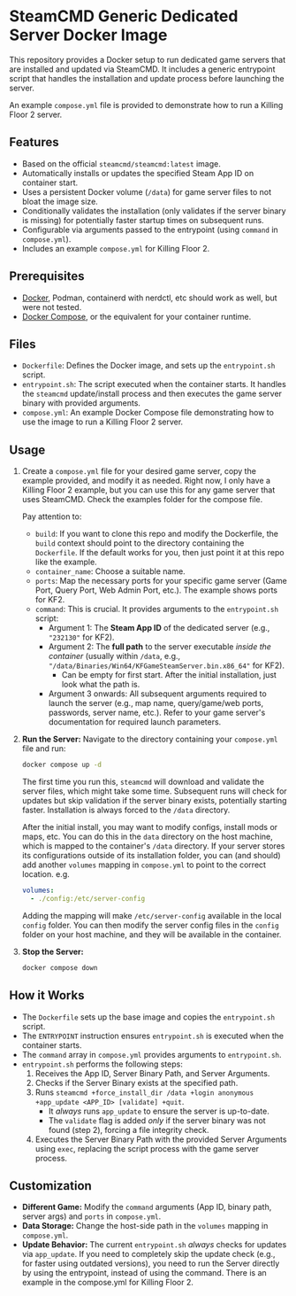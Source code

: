 # SteamCMD Generic Dedicated Server Docker Image

This repository provides a Docker setup to run dedicated game servers that are installed and updated via SteamCMD. It includes a generic entrypoint script that handles the installation and update process before launching the server.

An example `compose.yml` file is provided to demonstrate how to run a Killing Floor 2 server.

## Features

*   Based on the official `steamcmd/steamcmd:latest` image.
*   Automatically installs or updates the specified Steam App ID on container start.
*   Uses a persistent Docker volume (`/data`) for game server files to not bloat the image size.
*   Conditionally validates the installation (only validates if the server binary is missing) for potentially faster startup times on subsequent runs.
*   Configurable via arguments passed to the entrypoint (using `command` in `compose.yml`).
*   Includes an example `compose.yml` for Killing Floor 2.

## Prerequisites

*   [Docker](https://docs.docker.com/get-docker/), Podman, containerd with nerdctl, etc should work as well, but were not tested.
*   [Docker Compose](https://docs.docker.com/compose/install/), or the equivalent for your container runtime. 

## Files

*   `Dockerfile`: Defines the Docker image, and sets up the `entrypoint.sh` script.
*   `entrypoint.sh`: The script executed when the container starts. It handles the `steamcmd` update/install process and then executes the game server binary with provided arguments.
*   `compose.yml`: An example Docker Compose file demonstrating how to use the image to run a Killing Floor 2 server.

## Usage

1.  Create a `compose.yml` file for your desired game server, copy the example provided, and modify it as needed. Right now, I only have a Killing Floor 2 example, but you can use this for any game server that uses SteamCMD. Check the examples folder for the compose file.
    
    Pay attention to:
    *   `build`: If you want to clone this repo and modify the Dockerfile, the `build` context should point to the directory containing the `Dockerfile`. If the default works for you, then just point it at this repo like the example. 
    *   `container_name`: Choose a suitable name.
    *   `ports`: Map the necessary ports for your specific game server (Game Port, Query Port, Web Admin Port, etc.). The example shows ports for KF2.
    *   `command`: This is crucial. It provides arguments to the `entrypoint.sh` script:
        *   Argument 1: The **Steam App ID** of the dedicated server (e.g., `"232130"` for KF2).
        *   Argument 2: The **full path** to the server executable *inside the container* (usually within `/data`, e.g., `"/data/Binaries/Win64/KFGameSteamServer.bin.x86_64"` for KF2).
            * Can be empty for first start. After the initial installation, just look what the path is.
        *   Argument 3 onwards: All subsequent arguments required to launch the server (e.g., map name, query/game/web ports, passwords, server name, etc.). Refer to your game server's documentation for required launch parameters.

3.  **Run the Server:**
    Navigate to the directory containing your `compose.yml` file and run:
    ```bash
    docker compose up -d
    ```
    The first time you run this, `steamcmd` will download and validate the server files, which might take some time. Subsequent runs will check for updates but skip validation if the server binary exists, potentially starting faster. Installation is always forced to the `/data` directory.

    After the initial install, you may want to modify configs, install mods or maps, etc. You can do this in the `data` directory on the host machine, which is mapped to the container's `/data` directory. If your server stores its configurations outside of its installation folder, you can (and should) add another `volumes` mapping in `compose.yml` to point to the correct location. e.g.
    ```yaml
    volumes:
      - ./config:/etc/server-config
    ```

    Adding the mapping will make `/etc/server-config` available in the local `config` folder. You can then modify the server config files in the `config` folder on your host machine, and they will be available in the container.

4.  **Stop the Server:**
    ```bash
    docker compose down
    ```

## How it Works

*   The `Dockerfile` sets up the base image and copies the `entrypoint.sh` script.
*   The `ENTRYPOINT` instruction ensures `entrypoint.sh` is executed when the container starts.
*   The `command` array in `compose.yml` provides arguments to `entrypoint.sh`.
*   `entrypoint.sh` performs the following steps:
    1.  Receives the App ID, Server Binary Path, and Server Arguments.
    2.  Checks if the Server Binary exists at the specified path.
    3.  Runs `steamcmd +force_install_dir /data +login anonymous +app_update <APP_ID> [validate] +quit`.
        *   It *always* runs `app_update` to ensure the server is up-to-date.
        *   The `validate` flag is added *only* if the server binary was not found (step 2), forcing a file integrity check.
    4.  Executes the Server Binary Path with the provided Server Arguments using `exec`, replacing the script process with the game server process.

## Customization

*   **Different Game:** Modify the `command` arguments (App ID, binary path, server args) and `ports` in `compose.yml`.
*   **Data Storage:** Change the host-side path in the `volumes` mapping in `compose.yml`.
*   **Update Behavior:** The current `entrypoint.sh` *always* checks for updates via `app_update`. If you need to completely skip the update check (e.g., for faster using outdated versions), you need to run the Server directly by using the entrypoint, instead of using the command. There is an example in the compose.yml for Killing Floor 2.
